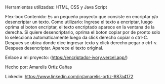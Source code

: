 Herramientas utilizadas:
HTML,
CSS y
Java Script

Flex-box Contenido: Es un pequeño proyecto que consiste en encriptar y/o desencriptar un texto.
Como utilizarlo: Ingrese el texto a encriptar, luego oprima el boton encriptar, el texto encriptado aparece en la
ventana de la derecha. Si quiere desencriptarlo, oprima el boton copiar por de pronto solo lo selecciona automaticamente
luego da click derecho copiar o ctrl-C. Despues se ubica donde dice ingresar texto y click derecho pegar o ctrl-v.
Despues desencriptar. Aparece el texto original.

Enlace a mi proyecto: (https://encriptador-ivory.vercel.app/)
 
Hecho por:
Amarelis Ortiz Cañas

Linkedin: https://www.linkedin.com/in/amarelis-ortiz-987a4172


